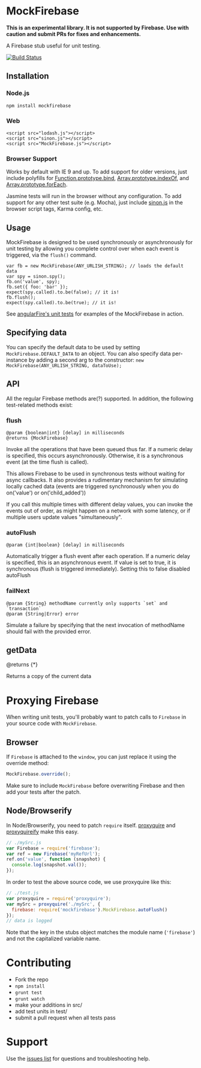 MockFirebase
============

**This is an experimental library. It is not supported by Firebase. Use with caution and submit PRs for fixes and enhancements.**

A Firebase stub useful for unit testing.

[![Build Status](https://travis-ci.org/katowulf/mockfirebase.svg?branch=master)](https://travis-ci.org/katowulf/mockfirebase)

## Installation

### Node.js

    npm install mockfirebase

### Web

    <script src="lodash.js"></script>
    <script src="sinon.js"></script>
    <script src="MockFirebase.js"></script>

### Browser Support

Works by default with IE 9 and up. To add support for older versions, just include polyfills for [Function.prototype.bind](https://developer.mozilla.org/en-US/docs/Web/JavaScript/Reference/Global_Objects/Function/bind#Compatibility),
[Array.prototype.indexOf](https://developer.mozilla.org/en-US/docs/Web/JavaScript/Reference/Global_Objects/Array/indexOf#Polyfill), and [Array.prototype.forEach](https://developer.mozilla.org/en-US/docs/Web/JavaScript/Reference/Global_Objects/Array/forEach#Polyfill).

Jasmine tests will run in the browser without any configuration. To add support for any other test suite (e.g. Mocha),
just include [sinon.js](http://sinonjs.org/) in the browser script tags, Karma config, etc.

## Usage

MockFirebase is designed to be used synchronously or asynchronously for unit testing by allowing you complete
control over when each event is triggered, via the `flush()` command.

    var fb = new MockFirebase(ANY_URLISH_STRING); // loads the default data
    var spy = sinon.spy();
    fb.on('value', spy);
    fb.set({ foo: 'bar' });
    expect(spy.called).to.be(false); // it is!
    fb.flush();
    expect(spy.called).to.be(true); // it is!

See [angularFire's unit tests](https://github.com/firebase/angularFire/blob/master/tests/unit/AngularFire.spec.js) for examples of the MockFirebase in action.

## Specifying data

You can specify the default data to be used by setting `MockFirebase.DEFAULT_DATA` to an object. You can also
specify data per-instance by adding a second arg to the constructor:  `new MockFirebase(ANY_URLISH_STRING, dataToUse);`

## API

All the regular Firebase methods are(?) supported. In addition, the following test-related methods exist:

### flush

    @param {boolean|int} [delay] in milliseconds
    @returns {MockFirebase}

Invoke all the operations that have been queued thus far. If a numeric delay is specified, this
occurs asynchronously. Otherwise, it is a synchronous event (at the time flush is called).

This allows Firebase to be used in synchronous tests without waiting for async callbacks. It also
provides a rudimentary mechanism for simulating locally cached data (events are triggered
synchronously when you do on('value') or on('child_added'))

If you call this multiple times with different delay values, you can invoke the events out
of order, as might happen on a network with some latency, or if multiple users update values "simultaneously".

### autoFlush

    @param {int|boolean} [delay] in milliseconds

Automatically trigger a flush event after each operation. If a numeric delay is specified, this is an
asynchronous event. If value is set to true, it is synchronous (flush is triggered immediately). Setting
this to false disabled autoFlush

### failNext

    @param {String} methodName currently only supports `set` and `transaction`
    @param {String|Error} error

Simulate a failure by specifying that the next invocation of methodName should fail with the provided error.

## getData

@returns {*}

Returns a copy of the current data

# Proxying Firebase

When writing unit tests, you'll probably want to patch calls to `Firebase` in your source code with `MockFirebase`. 

## Browser

If `Firebase` is attached to the `window`, you can just replace it using the override method:

```js
MockFirebase.override();
```

Make sure to include `MockFirebase` before overwriting Firebase and then add your tests after the patch.

## Node/Browserify
In Node/Browserify, you need to patch `require` itself. [proxyquire](https://github.com/thlorenz/proxyquire) and [proxyquireify](https://github.com/thlorenz/proxyquireify) make this easy.

```js
// ./mySrc.js
var Firebase = require('firebase');
var ref = new Firebase('myRefUrl');
ref.on('value', function (snapshot) {
  console.log(snapshot.val());
});
```

In order to test the above source code, we use proxyquire like this:

```js
// ./test.js
var proxyquire = require('proxyquire');
var mySrc = proxyquire('./mySrc', {
  firebase: require('mockfirebase').MockFirebase.autoFlush()
});
// data is logged
```

Note that the key in the stubs object matches the module name (`'firebase'`) and not the capitalized variable name. 

# Contributing

 - Fork the repo
 - `npm install`
 - `grunt test`
 - `grunt watch`
 - make your additions in src/
 - add test units in test/
 - submit a pull request when all tests pass

# Support

Use the [issues list](https://github.com/katowulf/mockfirebase/issues) for questions and troubleshooting help.
